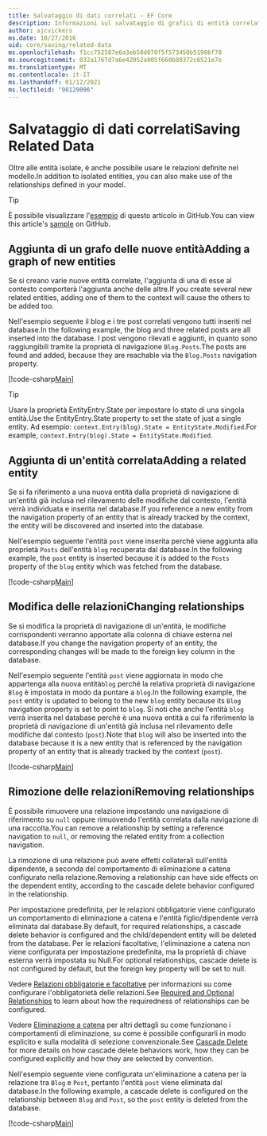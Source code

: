 ```yaml
---
title: Salvataggio di dati correlati - EF Core
description: Informazioni sul salvataggio di grafici di entità correlate e sulla gestione delle relazioni in Entity Framework Core
author: ajcvickers
ms.date: 10/27/2016
uid: core/saving/related-data
ms.openlocfilehash: f1cc752587e6a3eb58d070f5f573450b51986f70
ms.sourcegitcommit: 032a1767d7a6e42052a005f660b80372c6521e7e
ms.translationtype: MT
ms.contentlocale: it-IT
ms.lasthandoff: 01/12/2021
ms.locfileid: "98129096"
---
```

# <a name="saving-related-data"></a><span data-ttu-id="19773-103">Salvataggio di dati correlati</span><span class="sxs-lookup"><span data-stu-id="19773-103">Saving Related Data</span></span>

<span data-ttu-id="19773-104">Oltre alle entità isolate, è anche possibile usare le relazioni definite nel modello.</span><span class="sxs-lookup"><span data-stu-id="19773-104">In addition to isolated entities, you can also make use of the relationships defined in your model.</span></span>

> [!TIP]
> <span data-ttu-id="19773-105">È possibile visualizzare l'[esempio](https://github.com/dotnet/EntityFramework.Docs/tree/master/samples/core/Saving/RelatedData/) di questo articolo in GitHub.</span><span class="sxs-lookup"><span data-stu-id="19773-105">You can view this article's [sample](https://github.com/dotnet/EntityFramework.Docs/tree/master/samples/core/Saving/RelatedData/) on GitHub.</span></span>

## <a name="adding-a-graph-of-new-entities"></a><span data-ttu-id="19773-106">Aggiunta di un grafo delle nuove entità</span><span class="sxs-lookup"><span data-stu-id="19773-106">Adding a graph of new entities</span></span>

<span data-ttu-id="19773-107">Se si creano varie nuove entità correlate, l'aggiunta di una di esse al contesto comporterà l'aggiunta anche delle altre.</span><span class="sxs-lookup"><span data-stu-id="19773-107">If you create several new related entities, adding one of them to the context will cause the others to be added too.</span></span>

<span data-ttu-id="19773-108">Nell'esempio seguente il blog e i tre post correlati vengono tutti inseriti nel database.</span><span class="sxs-lookup"><span data-stu-id="19773-108">In the following example, the blog and three related posts are all inserted into the database.</span></span> <span data-ttu-id="19773-109">I post vengono rilevati e aggiunti, in quanto sono raggiungibili tramite la proprietà di navigazione `Blog.Posts`.</span><span class="sxs-lookup"><span data-stu-id="19773-109">The posts are found and added, because they are reachable via the `Blog.Posts` navigation property.</span></span>

[!code-csharp[Main](../../../samples/core/Saving/RelatedData/Sample.cs#AddingGraphOfEntities)]

> [!TIP]
> <span data-ttu-id="19773-110">Usare la proprietà EntityEntry.State per impostare lo stato di una singola entità.</span><span class="sxs-lookup"><span data-stu-id="19773-110">Use the EntityEntry.State property to set the state of just a single entity.</span></span> <span data-ttu-id="19773-111">Ad esempio: `context.Entry(blog).State = EntityState.Modified`.</span><span class="sxs-lookup"><span data-stu-id="19773-111">For example, `context.Entry(blog).State = EntityState.Modified`.</span></span>

## <a name="adding-a-related-entity"></a><span data-ttu-id="19773-112">Aggiunta di un'entità correlata</span><span class="sxs-lookup"><span data-stu-id="19773-112">Adding a related entity</span></span>

<span data-ttu-id="19773-113">Se si fa riferimento a una nuova entità dalla proprietà di navigazione di un'entità già inclusa nel rilevamento delle modifiche dal contesto, l'entità verrà individuata e inserita nel database.</span><span class="sxs-lookup"><span data-stu-id="19773-113">If you reference a new entity from the navigation property of an entity that is already tracked by the context, the entity will be discovered and inserted into the database.</span></span>

<span data-ttu-id="19773-114">Nell'esempio seguente l'entità `post` viene inserita perché viene aggiunta alla proprietà `Posts` dell'entità `blog` recuperata dal database.</span><span class="sxs-lookup"><span data-stu-id="19773-114">In the following example, the `post` entity is inserted because it is added to the `Posts` property of the `blog` entity which was fetched from the database.</span></span>

[!code-csharp[Main](../../../samples/core/Saving/RelatedData/Sample.cs#AddingRelatedEntity)]

## <a name="changing-relationships"></a><span data-ttu-id="19773-115">Modifica delle relazioni</span><span class="sxs-lookup"><span data-stu-id="19773-115">Changing relationships</span></span>

<span data-ttu-id="19773-116">Se si modifica la proprietà di navigazione di un'entità, le modifiche corrispondenti verranno apportate alla colonna di chiave esterna nel database.</span><span class="sxs-lookup"><span data-stu-id="19773-116">If you change the navigation property of an entity, the corresponding changes will be made to the foreign key column in the database.</span></span>

<span data-ttu-id="19773-117">Nell'esempio seguente l'entità `post` viene aggiornata in modo che appartenga alla nuova entità`blog` perché la relativa proprietà di navigazione `Blog` è impostata in modo da puntare a `blog`.</span><span class="sxs-lookup"><span data-stu-id="19773-117">In the following example, the `post` entity is updated to belong to the new `blog` entity because its `Blog` navigation property is set to point to `blog`.</span></span> <span data-ttu-id="19773-118">Si noti che anche l'entità `blog` verrà inserita nel database perché è una nuova entità a cui fa riferimento la proprietà di navigazione di un'entità già inclusa nel rilevamento delle modifiche dal contesto (`post`).</span><span class="sxs-lookup"><span data-stu-id="19773-118">Note that `blog` will also be inserted into the database because it is a new entity that is referenced by the navigation property of an entity that is already tracked by the context (`post`).</span></span>

[!code-csharp[Main](../../../samples/core/Saving/RelatedData/Sample.cs#ChangingRelationships)]

## <a name="removing-relationships"></a><span data-ttu-id="19773-119">Rimozione delle relazioni</span><span class="sxs-lookup"><span data-stu-id="19773-119">Removing relationships</span></span>

<span data-ttu-id="19773-120">È possibile rimuovere una relazione impostando una navigazione di riferimento su `null` oppure rimuovendo l'entità correlata dalla navigazione di una raccolta.</span><span class="sxs-lookup"><span data-stu-id="19773-120">You can remove a relationship by setting a reference navigation to `null`, or removing the related entity from a collection navigation.</span></span>

<span data-ttu-id="19773-121">La rimozione di una relazione può avere effetti collaterali sull'entità dipendente, a seconda del comportamento di eliminazione a catena configurato nella relazione.</span><span class="sxs-lookup"><span data-stu-id="19773-121">Removing a relationship can have side effects on the dependent entity, according to the cascade delete behavior configured in the relationship.</span></span>

<span data-ttu-id="19773-122">Per impostazione predefinita, per le relazioni obbligatorie viene configurato un comportamento di eliminazione a catena e l'entità figlio/dipendente verrà eliminata dal database.</span><span class="sxs-lookup"><span data-stu-id="19773-122">By default, for required relationships, a cascade delete behavior is configured and the child/dependent entity will be deleted from the database.</span></span> <span data-ttu-id="19773-123">Per le relazioni facoltative, l'eliminazione a catena non viene configurata per impostazione predefinita, ma la proprietà di chiave esterna verrà impostata su Null.</span><span class="sxs-lookup"><span data-stu-id="19773-123">For optional relationships, cascade delete is not configured by default, but the foreign key property will be set to null.</span></span>

<span data-ttu-id="19773-124">Vedere [Relazioni obbligatorie e facoltative](xref:core/modeling/relationships#required-and-optional-relationships) per informazioni su come configurare l'obbligatorietà delle relazioni.</span><span class="sxs-lookup"><span data-stu-id="19773-124">See [Required and Optional Relationships](xref:core/modeling/relationships#required-and-optional-relationships) to learn about how the requiredness of relationships can be configured.</span></span>

<span data-ttu-id="19773-125">Vedere [Eliminazione a catena](xref:core/saving/cascade-delete) per altri dettagli su come funzionano i comportamenti di eliminazione, su come è possibile configurarli in modo esplicito e sulla modalità di selezione convenzionale.</span><span class="sxs-lookup"><span data-stu-id="19773-125">See [Cascade Delete](xref:core/saving/cascade-delete) for more details on how cascade delete behaviors work, how they can be configured explicitly and  how they are selected by convention.</span></span>

<span data-ttu-id="19773-126">Nell'esempio seguente viene configurata un'eliminazione a catena per la relazione tra `Blog` e `Post`, pertanto l'entità `post` viene eliminata dal database.</span><span class="sxs-lookup"><span data-stu-id="19773-126">In the following example, a cascade delete is configured on the relationship between `Blog` and `Post`, so the `post` entity is deleted from the database.</span></span>

[!code-csharp[Main](../../../samples/core/Saving/RelatedData/Sample.cs#RemovingRelationships)]
